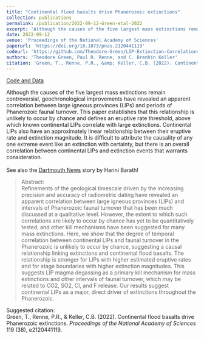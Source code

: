```yaml
---
title: "Continental flood basalts drive Phanerozoic extinctions"
collection: publications
permalink: /publication/2022-09-12-Green-etal-2022
excerpt: 'Although the causes of the five largest mass extinctions remain controversial, geochronological improvements have revealed an apparent correlation between large igneous provinces (LIPs) and periods of Phanerozoic faunal turnover. This paper establishes that this relationship is unlikely to occur by chance and defines an eruptive rate threshold, above which known continental LIPs correlate with large extinctions. Continental LIPs also have an approximately linear relationship between their eruptive rate and extinction magnitude. It is difficult to attribute the causality of any one extreme event like an extinction with certainty, but there is an overall correlation between continental LIPs and extinction events that warrants consideration.<br><br>See also the [<u>Dartmouth News</u>](https://home.dartmouth.edu/news/2022/09/what-killed-dinosaurs-and-other-life-earth) story by Harini Barath!'
date: 2022-09-12
venue: 'Proceedings of the National Academy of Sciences'
paperurl: 'https://doi.org/10.1073/pnas.2120441119'
codeurl: 'https://github.com/Theodore-Green/LIP-Extinction-Correlations'
authors: 'Theodore Green, Paul R. Renne, and C. Brenhin Keller'
citation: 'Green, T., Renne, P.R., &amp; Keller, C.B. (2022). Continental flood basalts drive Phanerozoic extinctions. <i>Proceedings of the National Academy of Sciences</i> 119 (38), e2120441119.'
---
```

<a href='https://github.com/Theodore-Green/LIP-Extinction-Correlations'>Code and Data</a>&nbsp;&nbsp;&nbsp;&nbsp;

Although the causes of the five largest mass extinctions remain controversial, geochronological improvements have revealed an apparent correlation between large igneous provinces (LIPs) and periods of Phanerozoic faunal turnover. This paper establishes that this relationship is unlikely to occur by chance and defines an eruptive rate threshold, above which known continental LIPs correlate with large extinctions. Continental LIPs also have an approximately linear relationship between their eruptive rate and extinction magnitude. It is difficult to attribute the causality of any one extreme event like an extinction with certainty, but there is an overall correlation between continental LIPs and extinction events that warrants consideration.<br><br>See also the [<u>Dartmouth News</u>](https://home.dartmouth.edu/news/2022/09/what-killed-dinosaurs-and-other-life-earth) story by Harini Barath!

>Abstract: <br/>Refinements of the geological timescale driven by the increasing precision and accuracy of radiometric dating have revealed an apparent correlation between large igneous provinces (LIPs) and intervals of Phanerozoic faunal turnover that has been much discussed at a qualitative level. However, the extent to which such correlations are likely to occur by chance has yet to be quantitatively tested, and other kill mechanisms have been suggested for many mass extinctions. Here, we show that the degree of temporal correlation between continental LIPs and faunal turnover in the Phanerozoic is unlikely to occur by chance, suggesting a causal relationship linking extinctions and continental flood basalts. The relationship is stronger for LIPs with higher estimated eruptive rates and for stage boundaries with higher extinction magnitudes. This suggests LIP magma degassing as a primary kill mechanism for mass extinctions and other intervals of faunal turnover, which may be related to CO2, SO2, Cl, and F release. Our results suggest continental LIPs as a major, direct driver of extinctions throughout the Phanerozoic.

Suggested citation: <br/>Green, T., Renne, P.R., & Keller, C.B. (2022). Continental flood basalts drive Phanerozoic extinctions. <i>Proceedings of the National Academy of Sciences</i> 119 (38), e2120441119.